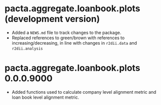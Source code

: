 # pacta.aggregate.loanbook.plots (development version)

* Added a `NEWS.md` file to track changes to the package.
* Replaced references to green/brown with references to increasing/decreasing,
in line with changes in `r2dii.data` and `r2dii.analysis`

# pacta.aggregate.loanbook.plots 0.0.0.9000

* Added functions used to calculate company level alignment metric and loan book
level alignment metric.
